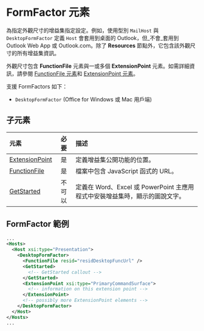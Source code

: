 # <a name="formfactor-element"></a>FormFactor 元素

為指定外觀尺寸的增益集指定設定。例如，使用型別 `MailHost` 與 `DesktopFormFactor` 定義 `Host` 會套用到桌面的 Outlook，但_不會_套用到 Outlook Web App 或 Outlook.com。除了 **Resources** 節點外，它包含該外觀尺寸的所有增益集資訊。

外觀尺寸包含 **FunctionFile** 元素與一或多個 **ExtensionPoint** 元素。如需詳細資訊，請參閱 [FunctionFile 元素](./functionfile.md)和 [ExtensionPoint 元素](./extensionpoint.md)。 

支援 FormFactors 如下：

- `DesktopFormFactor` (Office for Windows 或 Mac 用戶端)

## <a name="child-elements"></a>子元素

| 元素                               | 必要 | 描述  |
|:--------------------------------------|:--------:|:-------------|
| [ExtensionPoint](./extensionpoint.md) | 是      | 定義增益集公開功能的位置。 |
| [FunctionFile](./functionfile.md)     | 是      | 檔案中包含 JavaScript 函式的 URL。|
| [GetStarted](./getstarted.md)         | 不可以       | 定義在 Word、Excel 或 PowerPoint 主應用程式中安裝增益集時，顯示的圖說文字。 |

## <a name="formfactor-example"></a>FormFactor 範例

```xml
...
<Hosts>
  <Host xsi:type="Presentation">
    <DesktopFormFactor>
      <FunctionFile resid="residDesktopFuncUrl" />
      <GetStarted>
        <!-- GetStarted callout -->
      </GetStarted>
      <ExtensionPoint xsi:type="PrimaryCommandSurface">
        <!-- information on this extension point -->
      </ExtensionPoint> 
      <!-- possibly more ExtensionPoint elements -->
    </DesktopFormFactor>
  </Host>
</Hosts>
...
```
